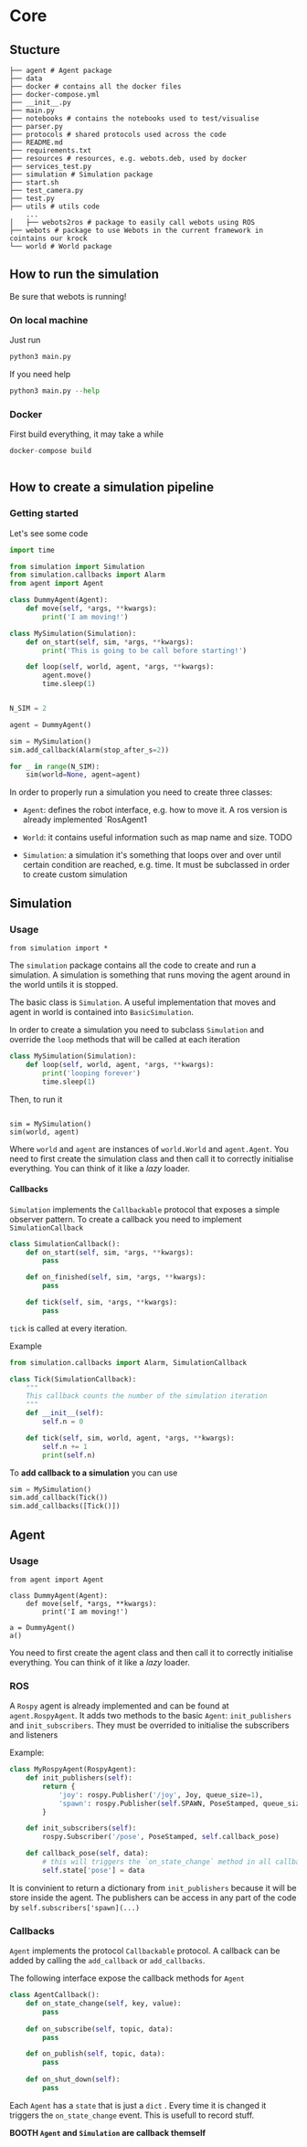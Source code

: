 # Core

## Stucture

```
├── agent # Agent package
├── data
├── docker # contains all the docker files
├── docker-compose.yml
├── __init__.py
├── main.py
├── notebooks # contains the notebooks used to test/visualise
├── parser.py
├── protocols # shared protocols used across the code
├── README.md
├── requirements.txt
├── resources # resources, e.g. webots.deb, used by docker
├── services_test.py
├── simulation # Simulation package
├── start.sh
├── test_camera.py
├── test.py
├── utils # utils code
    ...
│   ├── webots2ros # package to easily call webots using ROS
├── webots # package to use Webots in the current framework in cointains our krock
└── world # World package
```

## How to run the simulation
Be sure that webots is running!

### On local machine
Just run

```python
python3 main.py 
```

If you need help
```python
python3 main.py --help
```

### Docker
First build everything, it may take a while
```python
docker-compose build 
```

```python3 docker-compose up
```

## How to create a simulation pipeline
### Getting started
Let's see some code

```python
import time

from simulation import Simulation
from simulation.callbacks import Alarm
from agent import Agent

class DummyAgent(Agent):
    def move(self, *args, **kwargs):
        print('I am moving!')

class MySimulation(Simulation):
    def on_start(self, sim, *args, **kwargs):
        print('This is going to be call before starting!')

    def loop(self, world, agent, *args, **kwargs):
        agent.move()
        time.sleep(1)


N_SIM = 2

agent = DummyAgent()

sim = MySimulation()
sim.add_callback(Alarm(stop_after_s=2))

for _ in range(N_SIM):
    sim(world=None, agent=agent)
```


In order to properly run a simulation you need to create three 
classes:

- `Agent`: defines the robot interface, e.g. how to move it. A ros version
is already implemented `RosAgent1

- `World`: it contains useful information such as
map name and size. TODO

- `Simulation`: a simulation it's something that loops over and over
until certain condition are reached, e.g. time. It must be subclassed in order
to create custom simulation
## Simulation

### Usage
```
from simulation import *
```
The `simulation` package contains all the code to create and run a simulation. A simulation is something that runs moving the agent around in the world untils it is stopped.

The basic class is `Simulation`. A useful implementation that moves and agent in world is contained into `BasicSimulation`. 

In order to create a simulation you need to subclass `Simulation` and override the `loop` methods that will be called at each iteration

```python
class MySimulation(Simulation):
    def loop(self, world, agent, *args, **kwargs):
        print('looping forever')
        time.sleep(1)
```
Then, to run it
```

sim = MySimulation()
sim(world, agent)
```
Where `world` and `agent` are instances of `world.World` and `agent.Agent`. You need to first create the simulation class and then call it to correctly initialise everything. You can think of it like a *lazy* loader.

#### Callbacks

 `Simulation` implements the `Callbackable` protocol that exposes a simple observer pattern. To create a callback you need to implement `SimulationCallback`

```python
class SimulationCallback():
    def on_start(self, sim, *args, **kwargs):
        pass

    def on_finished(self, sim, *args, **kwargs):
        pass

    def tick(self, sim, *args, **kwargs):
        pass
```
`tick` is called at every iteration.

Example

```python
from simulation.callbacks import Alarm, SimulationCallback

class Tick(SimulationCallback):
    """
    This callback counts the number of the simulation iteration
    """
    def __init__(self):
        self.n = 0

    def tick(self, sim, world, agent, *args, **kwargs):
        self.n += 1
        print(self.n)

```

To **add callback to a simulation** you can use 

```python
sim = MySimulation()
sim.add_callback(Tick())
sim.add_callbacks([Tick()])
```

## Agent

### Usage
```
from agent import Agent

class DummyAgent(Agent):
    def move(self, *args, **kwargs):
        print('I am moving!')

a = DummyAgent()
a()
```
You need to first create the agent class and then call it to correctly initialise everything. You can think of it like a *lazy* loader.
### ROS
A `Rospy` agent is already implemented and can be found at `agent.RospyAgent`. It adds two methods to the basic `Agent`: `init_publishers` and `init_subscribers`. They must be overrided to initialise the subscribers and listeners

Example:

```python
class MyRospyAgent(RospyAgent):
    def init_publishers(self):
        return {
            'joy': rospy.Publisher('/joy', Joy, queue_size=1),
            'spawn': rospy.Publisher(self.SPAWN, PoseStamped, queue_size=1)
        }

    def init_subscribers(self):
        rospy.Subscriber('/pose', PoseStamped, self.callback_pose)

    def callback_pose(self, data):
        # this will triggers the `on_state_change` method in all callbacks
        self.state['pose'] = data
```
It is convinient to return a dictionary from `init_publishers` because it will be store inside the agent. The publishers can be access in any part of the code by `self.subscribers['spawn](...)`


### Callbacks
`Agent` implements the protocol `Callbackable` protocol. A callback can be
added by calling the `add_callback` or `add_callbacks`. 

The following interface expose the callback methods for `Agent`
```python
class AgentCallback():
    def on_state_change(self, key, value):
        pass
    
    def on_subscribe(self, topic, data):
        pass

    def on_publish(self, topic, data):
        pass
    
    def on_shut_down(self):
        pass
```
Each `Agent` has a `state` that is just a `dict` . Every time it is changed it triggers the `on_state_change` event. This is usefull
to record stuff.


**BOOTH `Agent` and `Simulation` are callback themself**